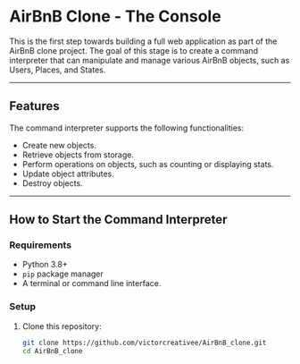 # AirBnB Clone - The Console

This is the first step towards building a full web application as part of the AirBnB clone project. The goal of this stage is to create a command interpreter that can manipulate and manage various AirBnB objects, such as Users, Places, and States.

---

## Features

The command interpreter supports the following functionalities:

- Create new objects.
- Retrieve objects from storage.
- Perform operations on objects, such as counting or displaying stats.
- Update object attributes.
- Destroy objects.

---

## How to Start the Command Interpreter

### **Requirements**

- Python 3.8+
- `pip` package manager
- A terminal or command line interface.

### **Setup**

1. Clone this repository:
   ```bash
   git clone https://github.com/victorcreativee/AirBnB_clone.git
   cd AirBnB_clone
